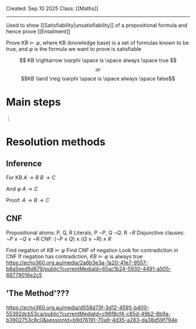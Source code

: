 Created: Sep 10 2025
Class: [[Maths]] 
- - -
Used to show [[Satisfiability|unsatisfiability]] of a propositional formula and hence prove [[Entailment]]

Prove $KB \vDash \varphi$, where KB (knowledge base) is a set of formulas known to be true, and $\varphi$ is the formula we want to prove is satisfiable

$$
KB \rightarrow \varphi \space is \space always \space true
$$
$$or$$
$$KB \land \neg \varphi \space is \space always \space false$$
# Main steps
$\vdots$
# Resolution methods
## Inference
For KB
$A \rightarrow B$
$B \rightarrow C$

And $\varphi$
$A \rightarrow C$

Proof:
$A \rightarrow B \rightarrow C$
## CNF
Propositional atoms: P, Q, R
Literals, P $\neg P$, Q $\neg Q$, R $\neg R$ 
Disjunctive clauses: $\neg P \lor \neg Q \lor \neg R$
CNF: $(\neg P \lor Q) \land (Q \lor \neg R) \land R$

Find negation of $KB \vDash \varphi$ 
Find CNF of negation
Look for contradiction in CNF
If negation has contradiction, $KB \vDash \varphi$  is always true
https://echo360.org.au/media/2a6b3e3a-1a20-41e7-9557-b8a5eed9d679/public?currentMediaId=65ac1b24-5930-4491-a505-68779016e2c5

## 'The Method'???
https://echo360.org.au/media/d558d73f-3d12-4595-b400-55392dcb53ca/public?currentMediaId=c96f8cf4-c85d-49b2-8b9a-b3902753c8c0&sessionId=b9d76191-70a9-4d35-a283-da38d59f794e
